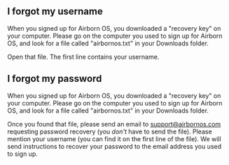 <!--
# Forgot
-->

## I forgot my username

When you signed up for Airborn OS, you downloaded a "recovery key" on
your computer. Please go on the computer you used to sign up for Airborn
OS, and look for a file called "airbornos.txt" in your Downloads folder.

Open that file. The first line contains your username.

## I forgot my password

When you signed up for Airborn OS, you downloaded a "recovery key" on
your computer. Please go on the computer you used to sign up for Airborn
OS, and look for a file called "airbornos.txt" in your Downloads folder.

Once you found that file, please send an email to
<a href="mailto:support@airbornos.com?subject=Password recovery&amp;body=Hi, I lost my password. My username is ...">support@airbornos.com</a>
requesting password recovery (you *don't* have to send the file). Please
mention your username (you can find it on the first line of the file).
We will send instructions to recover your password to the email address
you used to sign up.